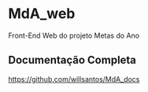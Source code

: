 # MdA_web
Front-End Web do projeto Metas do Ano

## Documentação Completa
https://github.com/willsantos/MdA_docs
